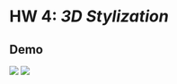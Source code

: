# HW 4: *3D Stylization*

## Demo
![](2023-11-05-03-15-14.gif) 
![](2023-11-05-03-18-55.gif) 
<br/>


